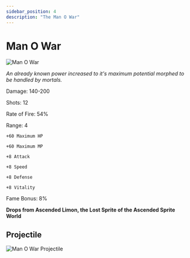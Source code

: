 ```yaml
---
sidebar_position: 4
description: "The Man O War"
---
```


# Man O War

![Man O War](https://vwiki.valorserver.com/api/item/picture/man%20o%20war)

<i>An already known power increased to it's maximum potential morphed to be handled by mortals.</i>

Damage: 140-200

Shots: 12

Rate of Fire: 54%

Range: 4

    +60 Maximum HP
    
    +60 Maximum MP
    
    +8 Attack
    
    +8 Speed
    
    +8 Defense
    
    +8 Vitality

Fame Bonus: 8%

**Drops from Ascended Limon, the Lost Sprite of the Ascended Sprite World**

## Projectile

![Man O War Projectile](https://cdn.discordapp.com/attachments/953134990428868629/953300313220190238/manowar.gif)

